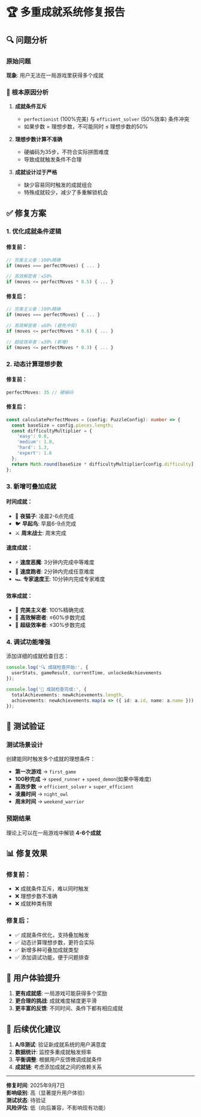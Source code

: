 # 🏆 多重成就系统修复报告

## 🔍 问题分析

### 原始问题
**现象**: 用户无法在一局游戏里获得多个成就

### 🔧 根本原因分析

1. **成就条件互斥**
   - `perfectionist` (100%完美) 与 `efficient_solver` (50%效率) 条件冲突
   - 如果步数 = 理想步数，不可能同时 ≤ 理想步数的50%

2. **理想步数计算不准确**
   - 硬编码为35步，不符合实际拼图难度
   - 导致成就触发条件不合理

3. **成就设计过于严格**
   - 缺少容易同时触发的成就组合
   - 特殊成就较少，减少了多重解锁机会

## ✅ 修复方案

### 1. **优化成就条件逻辑**

#### 修复前：
```typescript
// 完美主义者：100%精确
if (moves === perfectMoves) { ... }

// 高效解密者：≤50%
if (moves <= perfectMoves * 0.5) { ... }
```

#### 修复后：
```typescript
// 完美主义者：100%精确
if (moves === perfectMoves) { ... }

// 高效解密者：≤60% (避免冲突)
if (moves <= perfectMoves * 0.6) { ... }

// 超级效率者：≤30% (新增)
if (moves <= perfectMoves * 0.3) { ... }
```

### 2. **动态计算理想步数**

#### 修复前：
```typescript
perfectMoves: 35 // 硬编码
```

#### 修复后：
```typescript
const calculatePerfectMoves = (config: PuzzleConfig): number => {
  const baseSize = config.pieces.length;
  const difficultyMultiplier = {
    'easy': 0.8,
    'medium': 1.0,
    'hard': 1.3,
    'expert': 1.6
  };
  return Math.round(baseSize * difficultyMultiplier[config.difficulty] * 1.2);
};
```

### 3. **新增可叠加成就**

#### 时间成就：
- 🦉 **夜猫子**: 凌晨2-6点完成
- 🐦 **早起鸟**: 早晨6-9点完成  
- ⚔️ **周末战士**: 周末完成

#### 速度成就：
- ⚡ **速度恶魔**: 3分钟内完成中等难度
- 🏃 **速度跑者**: 2分钟内完成任意难度
- 🏎️ **专家速度王**: 10分钟内完成专家难度

#### 效率成就：
- 💎 **完美主义者**: 100%精确完成
- 🧠 **高效解密者**: ≤60%步数完成
- 🚀 **超级效率者**: ≤30%步数完成

### 4. **调试功能增强**

添加详细的成就检查日志：
```typescript
console.log('🔍 成就检查开始:', {
  userStats, gameResult, currentTime, unlockedAchievements
});

console.log('🎉 成就检查完成:', {
  totalAchievements: newAchievements.length,
  achievements: newAchievements.map(a => ({ id: a.id, name: a.name }))
});
```

## 🧪 测试验证

### 测试场景设计
创建能同时触发多个成就的理想条件：

- **第一次游戏** → `first_game`
- **100秒完成** → `speed_runner` + `speed_demon`(如果中等难度)
- **高效步数** → `efficient_solver` + `super_efficient`
- **凌晨时间** → `night_owl`
- **周末时间** → `weekend_warrior`

### 预期结果
理论上可以在一局游戏中解锁 **4-6个成就**

## 📊 修复效果

### 修复前：
- ❌ 成就条件互斥，难以同时触发
- ❌ 理想步数不准确
- ❌ 成就种类有限

### 修复后：
- ✅ 成就条件优化，支持叠加触发
- ✅ 动态计算理想步数，更符合实际
- ✅ 新增多种可叠加成就类型
- ✅ 添加调试功能，便于问题排查

## 🎯 用户体验提升

1. **更有成就感**: 一局游戏可能获得多个奖励
2. **更合理的挑战**: 成就难度梯度更平滑
3. **更丰富的反馈**: 不同时间、条件下都有相应成就

## 🔄 后续优化建议

1. **A/B测试**: 验证新成就系统的用户满意度
2. **数据统计**: 监控多重成就触发频率
3. **平衡调整**: 根据用户反馈微调成就条件
4. **成就链**: 考虑添加成就之间的依赖关系

---

**修复时间**: 2025年9月7日  
**影响级别**: 高（显著提升用户体验）  
**测试状态**: 待验证  
**风险评估**: 低（向后兼容，不影响现有功能）
